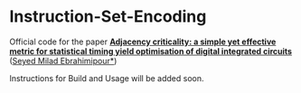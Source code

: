 # Instruction-Set-Encoding
Official code for the paper [**Adjacency criticality: a simple yet effective metric for statistical timing yield optimisation of digital integrated circuits**](https://digital-library.theiet.org/content/journals/10.1049/iet-cds.2018.5616) ([Seyed Milad Ebrahimipour*](https://miladebrahimipour.github.io/))

Instructions for Build and Usage will be added soon.
